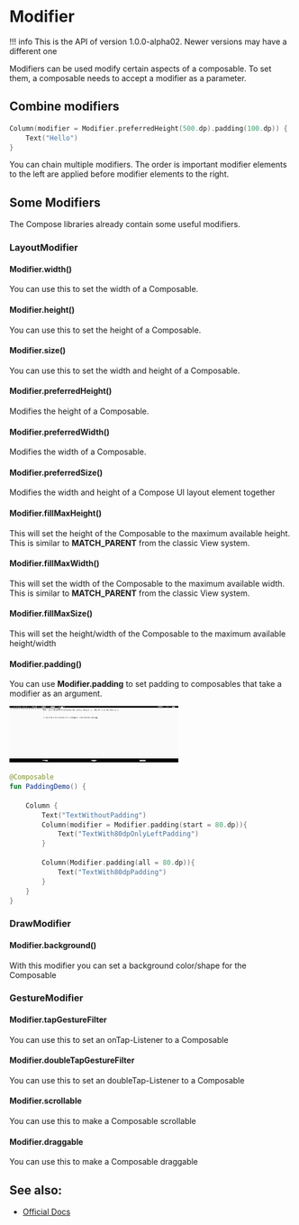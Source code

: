 # Modifier

!!! info
    This is the API of version 1.0.0-alpha02. Newer versions may have a different one

Modifiers can be used modify certain aspects of a composable.
To set them, a composable needs to accept a modifier as a parameter.

## Combine modifiers    
```kotlin
Column(modifier = Modifier.preferredHeight(500.dp).padding(100.dp)) {
    Text("Hello")
}
```
You can chain multiple modifiers.
The order is important modifier elements to the left are applied before modifier elements to the right.

## Some Modifiers
The Compose libraries already contain some useful modifiers.
 
### LayoutModifier

#### Modifier.width()
You can use this to set the width of a Composable.

#### Modifier.height()
You can use this to set the height of a Composable.

#### Modifier.size()
You can use this to set the width and height of a Composable.

#### Modifier.preferredHeight()
Modifies the height of a Composable.

#### Modifier.preferredWidth()
Modifies the width of a Composable.

####  Modifier.preferredSize()
Modifies the width and height of a Compose UI layout element together

#### Modifier.fillMaxHeight()
This will set the height of the Composable to the maximum available height. This is similar to **MATCH_PARENT** from the classic View system.

#### Modifier.fillMaxWidth()
This will set the width of the Composable to the maximum available width. This is similar to **MATCH_PARENT** from the classic View system.

#### Modifier.fillMaxSize()
This will set the height/width of the Composable to the maximum available height/width

####  Modifier.padding()
You can use **Modifier.padding** to set padding to composables that take a modifier as an argument.

<p align="left">
  <img src ="../../images/general/modifier/PaddingExample.png" height=100 width=300 />
</p>

```kotlin
@Composable
fun PaddingDemo() {

    Column {
        Text("TextWithoutPadding")
        Column(modifier = Modifier.padding(start = 80.dp)){
            Text("TextWith80dpOnlyLeftPadding")
        }

        Column(Modifier.padding(all = 80.dp)){
            Text("TextWith80dpPadding")
        }
    }
}
```

### DrawModifier

#### Modifier.background()
With this modifier you can set a background color/shape for the Composable

### GestureModifier

#### Modifier.tapGestureFilter
You can use this to set an onTap-Listener to a Composable

#### Modifier.doubleTapGestureFilter 
You can use this to set an doubleTap-Listener to a Composable

#### Modifier.scrollable
You can use this to make a Composable scrollable

#### Modifier.draggable
You can use this to make a Composable draggable


## See also:
* [Official Docs](https://developer.android.com/reference/kotlin/androidx/compose/ui/Modifier)
